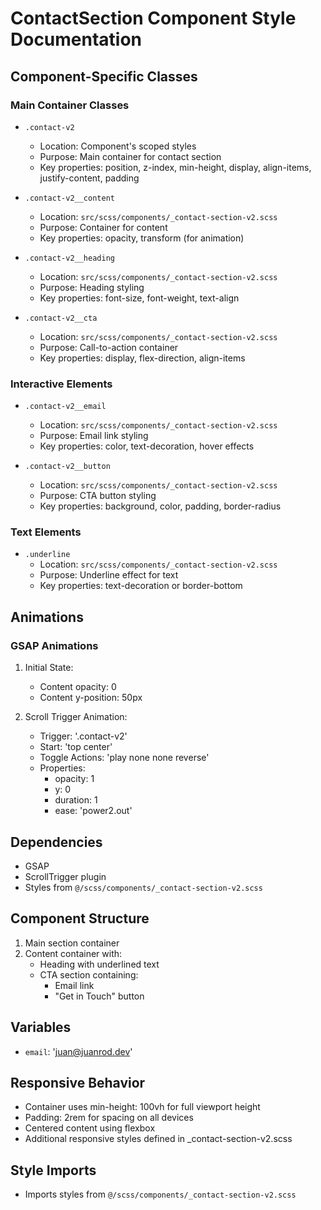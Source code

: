 # ContactSection Component Style Documentation

## Component-Specific Classes

### Main Container Classes
- `.contact-v2`
  - Location: Component's scoped styles
  - Purpose: Main container for contact section
  - Key properties: position, z-index, min-height, display, align-items, justify-content, padding

- `.contact-v2__content`
  - Location: `src/scss/components/_contact-section-v2.scss`
  - Purpose: Container for content
  - Key properties: opacity, transform (for animation)

- `.contact-v2__heading`
  - Location: `src/scss/components/_contact-section-v2.scss`
  - Purpose: Heading styling
  - Key properties: font-size, font-weight, text-align

- `.contact-v2__cta`
  - Location: `src/scss/components/_contact-section-v2.scss`
  - Purpose: Call-to-action container
  - Key properties: display, flex-direction, align-items

### Interactive Elements
- `.contact-v2__email`
  - Location: `src/scss/components/_contact-section-v2.scss`
  - Purpose: Email link styling
  - Key properties: color, text-decoration, hover effects

- `.contact-v2__button`
  - Location: `src/scss/components/_contact-section-v2.scss`
  - Purpose: CTA button styling
  - Key properties: background, color, padding, border-radius

### Text Elements
- `.underline`
  - Location: `src/scss/components/_contact-section-v2.scss`
  - Purpose: Underline effect for text
  - Key properties: text-decoration or border-bottom

## Animations

### GSAP Animations
1. Initial State:
   - Content opacity: 0
   - Content y-position: 50px

2. Scroll Trigger Animation:
   - Trigger: '.contact-v2'
   - Start: 'top center'
   - Toggle Actions: 'play none none reverse'
   - Properties:
     - opacity: 1
     - y: 0
     - duration: 1
     - ease: 'power2.out'

## Dependencies
- GSAP
- ScrollTrigger plugin
- Styles from `@/scss/components/_contact-section-v2.scss`

## Component Structure
1. Main section container
2. Content container with:
   - Heading with underlined text
   - CTA section containing:
     - Email link
     - "Get in Touch" button

## Variables
- `email`: 'juan@juanrod.dev'

## Responsive Behavior
- Container uses min-height: 100vh for full viewport height
- Padding: 2rem for spacing on all devices
- Centered content using flexbox
- Additional responsive styles defined in _contact-section-v2.scss

## Style Imports
- Imports styles from `@/scss/components/_contact-section-v2.scss` 